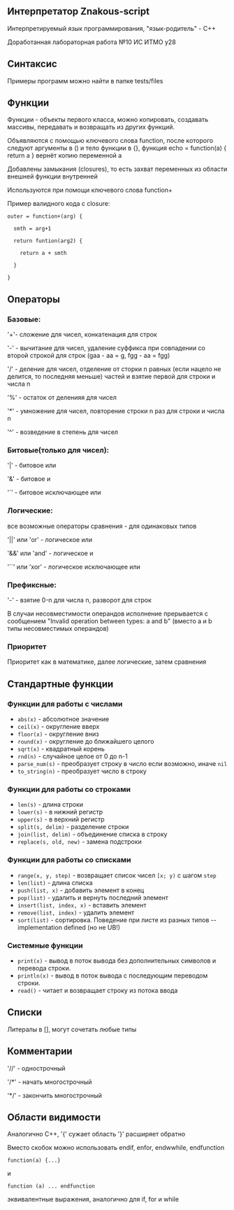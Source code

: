 ## Интерпретатор Znakous-script
Интерпретируемый язык программирования, "язык-родитель" - C++

Доработанная лабораторная работа №10 ИС ИТМО y28
## Синтаксис
Примеры программ можно найти в папке tests/files
## Функции
Функции - объекты первого класса, можно копировать, создавать массивы, передавать и возвращать из других функций.

Объявляются с помощью ключевого слова function, после которого следуют аргументы в () и тело функции в {}, функция echo = function(a) { return a } вернёт копию переменной a

Добавлены замыкания (closures), то есть захват переменных из области внешней функции внутренней

Используются при помощи ключевого слова function+

Пример валидного кода с closure: 

    outer = function+(arg) {

      smth = arg+1

      return funtion(arg2) {

        return a + smth
  
      }
  
    }
## Операторы
### Базовые:

'+'- сложение для чисел, конкатенация для строк

'-' - вычитание для чисел, удаление суффикса при совпадении со второй строкой для строк (gaa - aa = g, fgg - aa = fgg)

'/' - деление для чисел, отделение от сторки n равных (если нацело не делится, то последняя меньше) частей и взятие первой для строки и числа n

'%' - остаток от деленияя для чисел

'*' - умножение для чисел, повторение строки n раз для строки и числа n

'^' - возведение в степень для чисел

### Битовые(только для чисел):

'|' - битовое или

'&' - битовое и

'`' - битовое исключающее или

### Логические:

все возможные операторы сравнения - для одинаковых типов

'||' или 'or' - логическое или

'&&' или 'and' - логическое и

'``' или 'xor' - логическое исключающее или

### Префиксные:

'-' - взятие 0-n для числа n, разворот для строк

В случаи несовместимости операндов исполнение прерывается с сообщением "Invalid operation between types: a and b" (вместо a и b типы несовместимых операндов)

### Приоритет
Приоритет как в математике, далее логические, затем сравнения

## Стандартные функции
### Функции для работы с числами

- `abs(x)` - абсолютное значение
- `ceil(x)` - округление вверх
- `floor(x)` - округление вниз
- `round(x)` - округление до ближайшего целого
- `sqrt(x)` - квадратный корень
- `rnd(n)` - случайное целое от 0 до n-1
- `parse_num(s)`  - преобразует строку в число если возможно, иначе `nil`
- `to_string(n)` - преобразует число в строку


### Функции для работы со строками

- `len(s)` - длина строки
- `lower(s)` - в нижний регистр
- `upper(s)` - в верхний регистр
- `split(s, delim)` - разделение строки
- `join(list, delim)` - объединение списка в строку
- `replace(s, old, new)` - замена подстроки


### Функции для работы со списками

- `range(x, y, step)` - возвращает список чисел `[x; y)` с шагом `step`
- `len(list)` - длина списка
- `push(list, x)` - добавить элемент в конец
- `pop(list)` - удалить и вернуть последний элемент
- `insert(list, index, x)` - вставить элемент
- `remove(list, index)` - удалить элемент
- `sort(list)` - сортировка. Поведение при листе из разных типов -- implementation defined (но не UB!)


### Системные функции

- `print(x)` - вывод в поток вывода без дополнительных символов и перевода строки.
- `println(x)` - вывод в поток вывода с последующим переводом строки.
- `read()` - читает и возвращает строку из потока ввода

## Списки
Литералы в [], могут сочетать любые типы

## Комментарии
'//' - однострочный

'/*' - начать многострочный

'*/' - закончить многострочный

## Области видимости
Аналогично C++, '{' сужает область '}' расширяет обратно

Вместо скобок можно использовать endif, enfor, endwwhile, endfunction

    function(a) {...} 
и  
    
    function (a) ... endfunction
эквивалентные выражения, аналогично для if, for и while


